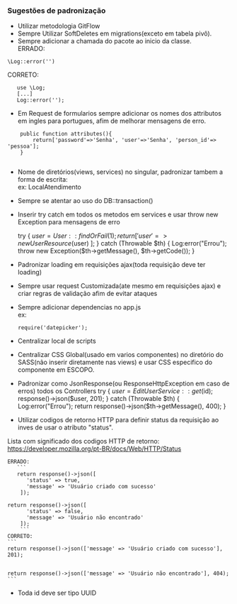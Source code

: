 ### Sugestões de padronização
- Utilizar metodologia GitFlow 
- Sempre Utilizar SoftDeletes em migrations(exceto em tabela pivô).
- Sempre adicionar a chamada do pacote ao inicio da classe. \
 ERRADO: 
 ```
 \Log::error('')
 ```
 CORRETO:
 ```
	use \Log;
    [...]
	Log::error('');
```
- Em Request de formularios sempre adicionar os nomes dos attributos em ingles para portugues, afim de melhorar mensagens de erro.
```
	public function attributes(){
		return['password'=>'Senha', 'user'=>'Senha', 'person_id'=> 'pessoa'];
	}
	
```

- Nome de diretórios(views, services) no singular, padronizar tambem a forma de escrita: \
ex:  LocalAtendimento

- Sempre se atentar ao uso do DB::transaction()

- Inserir try catch em todos os metodos em services e usar throw new Exception para mensagens de erro

	try {
            $user = User::findOrFail(1);
	    return [
	    	'user' => new UserResource($user)
	    ];
        } catch (Throwable $th) {
            Log:error("Errou");
            throw new Exception($th->getMessage(), $th->getCode());
        }

- Padronizar loading em requisições ajax(toda requisição deve ter loading)

- Sempre usar request Customizada(ate mesmo em requisições ajax) e criar regras de validação afim de evitar ataques

- Sempre adicionar dependencias no app.js\
ex: 
    ```
    require('datepicker');
    ```

- Centralizar local de scripts 
- Centralizar CSS Global(usado em varios componentes) no diretório do SASS(não inserir diretamente nas views) e usar CSS especifico do componente em ESCOPO.
- Padronizar como JsonResponse(ou ResponseHttpException em caso de erros) todos os Controllers
	try {
          $user =   EditUserService::get($id);
	  response()->json($user, 201);
        } catch (Throwable $th) {
            Log:error("Errou");
	return response()->json($th->getMessage(), 400);
}

- Utilizar codigos de retorno HTTP para definir status da requisição ao inves de usar o atributo "status".

Lista com significado dos codigos HTTP de retorno: https://developer.mozilla.org/pt-BR/docs/Web/HTTP/Status

    ERRADO:
       ```
       return response()->json([
          'status' => true,
          'message' => 'Usuário criado com sucesso' 
        ]);
	
	return response()->json([
          'status' => false,
          'message' => 'Usuário não encontrado' 
        ]);
        ```
    CORRETO:
    ```
    return response()->json(['message' => 'Usuário criado com sucesso'], 201);
    
    
    return response()->json(['message' => 'Usuário não encontrado'], 404);
    ```
- Toda id deve ser tipo UUID

